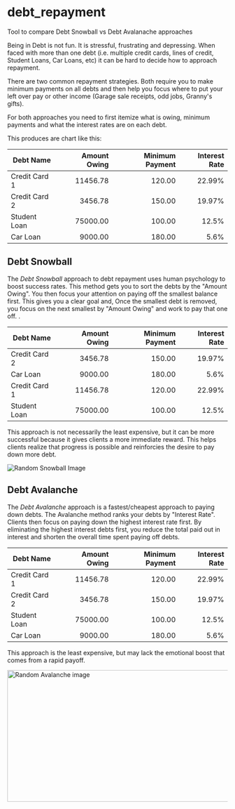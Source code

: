 # debt_repayment
Tool to compare Debt Snowball vs Debt Avalanache approaches

Being in Debt is not fun.  It is stressful, frustrating and depressing.  When faced with more than one debt (i.e. multiple credit cards, lines of credit, Student Loans, Car Loans, etc) it can be hard to decide how to approach repayment.

There are two common repayment strategies.  Both require you to make minimum payments on all debts and then help you focus where to put your left over pay or other income (Garage sale receipts, odd jobs, Granny's gifts).

For both approaches you need to first itemize what is owing, minimum payments and what the interest rates are on each debt.  

This produces are chart like this:

|Debt Name      | Amount Owing  | Minimum Payment | Interest Rate |
| ------------- | -------------:| -----:|------:|
| Credit Card 1 | 11456.78 | 120.00 | 22.99% |
| Credit Card 2 |  3456.78 | 150.00 | 19.97% |
| Student Loan  | 75000.00 | 100.00 | 12.5%  |
| Car Loan      |  9000.00 | 180.00 |  5.6%  |

## Debt Snowball
The _Debt Snowball_ approach to debt repayment uses human psychology to boost success rates.  This method gets you to sort the debts by the "Amount Owing".  You then focus your attention on paying off the smallest balance first. This gives you a clear goal and,    Once the smallest debt is removed, you focus on the next smallest by "Amount Owing" and work to pay that one off.     .  



|Debt Name      | Amount Owing  | Minimum Payment | Interest Rate |
| ------------- | -------------:| -----:|------:|
| Credit Card 2 |  3456.78 | 150.00 | 19.97% |
| Car Loan      |  9000.00 | 180.00 |  5.6%  |
| Credit Card 1 | 11456.78 | 120.00 | 22.99% |
| Student Loan  | 75000.00 | 100.00 | 12.5%  |

This approach is not necessarily the least expensive, but it can be more successful because it gives clients a more immediate reward. This helps clients realize that progress is possible and reinforcies the desire to pay down more debt.

![Random Snowball Image](https://www.snowball-future.com/snowball1.jpg)

## Debt Avalanche
The _Debt Avalanche_ approach is a fastest/cheapest approach to paying down debts.  The Avalanche method ranks your debts by "Interest Rate".  Clients then focus on paying down the highest interest rate first.  By eliminating the highest interest debts first, you reduce the total paid out in interest and shorten the overall time spent paying off debts.

|Debt Name      | Amount Owing  | Minimum Payment | Interest Rate |
| ------------- | -------------:| -----:|------:|
| Credit Card 1 | 11456.78 | 120.00 | 22.99% |
| Credit Card 2 |  3456.78 | 150.00 | 19.97% |
| Student Loan  | 75000.00 | 100.00 | 12.5%  |
| Car Loan      |  9000.00 | 180.00 |  5.6%  |


This approach is the least expensive, but may lack the emotional boost that comes from a rapid payoff.

<img src="https://media.giphy.com/media/g9gHDjKwQqzcs/source.gif" width="800" height="300" alt="Random Avalanche image"/>
